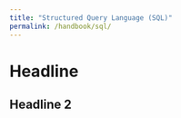 ```yaml
---
title: "Structured Query Language (SQL)"
permalink: /handbook/sql/
---
```


# Headline

## Headline 2